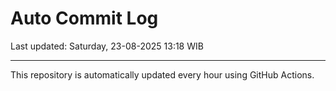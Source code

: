 # Auto Commit Log

Last updated: Saturday, 23-08-2025 13:18 WIB

---

This repository is automatically updated every hour using GitHub Actions.
